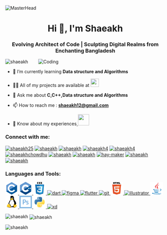<div class="center">
  <img src="https://user-images.githubusercontent.com/22107794/139580686-887df369-edb8-4bc8-b607-4fbf6d7e4866.gif" alt="MasterHead">
</div>
<h1 align="center">Hi 👋, I'm Shaeakh</h1>
<h3 align="center">Evolving Architect of Code | Sculpting Digital Realms from Enchanting Bangladesh</h3>
<img align="right" alt="Coding" width="400" src="https://github.com/shaeakh/shaeakh/assets/102303488/1f764075-6611-4145-a881-0f4da8fe901a">
<p align="left"> <img src="https://komarev.com/ghpvc/?username=shaeakh&label=Profile%20views&color=0e75b6&style=flat" alt="shaeakh" /> </p>

- 🌱 I’m currently learning **Data structure and Algorithms**

- 👨‍💻 All of my projects are available at  <a href="https://github.com/shaeakh?tab=repositories"> <img src="https://github.com/shaeakh/shaeakh/assets/102303488/5a4fd375-27a7-4bac-8f9e-e00c58c35970" width="26" height = "26" /> </a>

- 💬 Ask me about **C,C++,Data structure and Algorithms**

- 📫 How to reach me : **shaeakh12@gmail.com**

- 📄 Know about my experiences<a href="https://www.linkedin.com/in/shaeakh/">
  <img src="https://github.com/shaeakh/shaeakh/assets/102303488/4975c8c1-591c-4f2b-be54-54cfda76e286" width="35" height = "35" /> </a>

<h3 align="left">Connect with me:</h3>
<p align="left">
<a href="https://twitter.com/shaeakh25" target="blank"><img align="center" src="https://raw.githubusercontent.com/rahuldkjain/github-profile-readme-generator/master/src/images/icons/Social/twitter.svg" alt="shaeakh25" height="30" width="40" /></a>
<a href="https://linkedin.com/in/shaeakh" target="blank"><img align="center" src="https://raw.githubusercontent.com/rahuldkjain/github-profile-readme-generator/master/src/images/icons/Social/linked-in-alt.svg" alt="shaeakh" height="30" width="40" /></a>
<a href="https://stackoverflow.com/users/shaeakh" target="blank"><img align="center" src="https://raw.githubusercontent.com/rahuldkjain/github-profile-readme-generator/master/src/images/icons/Social/stack-overflow.svg" alt="shaeakh" height="30" width="40" /></a>
<a href="https://fb.com/shaeakh4" target="blank"><img align="center" src="https://raw.githubusercontent.com/rahuldkjain/github-profile-readme-generator/master/src/images/icons/Social/facebook.svg" alt="shaeakh4" height="30" width="40" /></a>
<a href="https://instagram.com/shaeakh4" target="blank"><img align="center" src="https://raw.githubusercontent.com/rahuldkjain/github-profile-readme-generator/master/src/images/icons/Social/instagram.svg" alt="shaeakh4" height="30" width="40" /></a>
<a href="https://www.behance.net/shaeakhchowdhu" target="blank"><img align="center" src="https://raw.githubusercontent.com/rahuldkjain/github-profile-readme-generator/master/src/images/icons/Social/behance.svg" alt="shaeakhchowdhu" height="30" width="40" /></a>
<a href="https://www.codechef.com/users/shaeakh" target="blank"><img align="center" src="https://cdn.jsdelivr.net/npm/simple-icons@3.1.0/icons/codechef.svg" alt="shaeakh" height="30" width="40" /></a>
<a href="https://www.hackerrank.com/shaeakh" target="blank"><img align="center" src="https://raw.githubusercontent.com/rahuldkjain/github-profile-readme-generator/master/src/images/icons/Social/hackerrank.svg" alt="shaeakh" height="30" width="40" /></a>
<a href="https://codeforces.com/profile/hay-maker" target="blank"><img align="center" src="https://raw.githubusercontent.com/rahuldkjain/github-profile-readme-generator/master/src/images/icons/Social/codeforces.svg" alt="hay-maker" height="30" width="40" /></a>
<a href="https://www.leetcode.com/shaeakh" target="blank"><img align="center" src="https://raw.githubusercontent.com/rahuldkjain/github-profile-readme-generator/master/src/images/icons/Social/leet-code.svg" alt="shaeakh" height="30" width="40" /></a>
<a href="https://discord.gg/shaeakh" target="blank"><img align="center" src="https://raw.githubusercontent.com/rahuldkjain/github-profile-readme-generator/master/src/images/icons/Social/discord.svg" alt="shaeakh" height="30" width="40" /></a>
</p>

<h3 align="left">Languages and Tools:</h3>
<p align="left"> <a href="https://www.cprogramming.com/" target="_blank" rel="noreferrer"> <img src="https://raw.githubusercontent.com/devicons/devicon/master/icons/c/c-original.svg" alt="c" width="40" height="40"/> </a> <a href="https://www.w3schools.com/cpp/" target="_blank" rel="noreferrer"> <img src="https://raw.githubusercontent.com/devicons/devicon/master/icons/cplusplus/cplusplus-original.svg" alt="cplusplus" width="40" height="40"/> </a> <a href="https://www.w3schools.com/css/" target="_blank" rel="noreferrer"> <img src="https://raw.githubusercontent.com/devicons/devicon/master/icons/css3/css3-original-wordmark.svg" alt="css3" width="40" height="40"/> </a> <a href="https://dart.dev" target="_blank" rel="noreferrer"> <img src="https://www.vectorlogo.zone/logos/dartlang/dartlang-icon.svg" alt="dart" width="40" height="40"/> </a> <a href="https://www.figma.com/" target="_blank" rel="noreferrer"> <img src="https://www.vectorlogo.zone/logos/figma/figma-icon.svg" alt="figma" width="40" height="40"/> </a> <a href="https://flutter.dev" target="_blank" rel="noreferrer"> <img src="https://www.vectorlogo.zone/logos/flutterio/flutterio-icon.svg" alt="flutter" width="40" height="40"/> </a> <a href="https://git-scm.com/" target="_blank" rel="noreferrer"> <img src="https://www.vectorlogo.zone/logos/git-scm/git-scm-icon.svg" alt="git" width="40" height="40"/> </a> <a href="https://www.w3.org/html/" target="_blank" rel="noreferrer"> <img src="https://raw.githubusercontent.com/devicons/devicon/master/icons/html5/html5-original-wordmark.svg" alt="html5" width="40" height="40"/> </a> <a href="https://www.adobe.com/in/products/illustrator.html" target="_blank" rel="noreferrer"> <img src="https://www.vectorlogo.zone/logos/adobe_illustrator/adobe_illustrator-icon.svg" alt="illustrator" width="40" height="40"/> </a> <a href="https://www.java.com" target="_blank" rel="noreferrer"> <img src="https://raw.githubusercontent.com/devicons/devicon/master/icons/java/java-original.svg" alt="java" width="40" height="40"/> </a> <a href="https://www.linux.org/" target="_blank" rel="noreferrer"> <img src="https://raw.githubusercontent.com/devicons/devicon/master/icons/linux/linux-original.svg" alt="linux" width="40" height="40"/> </a> <a href="https://www.photoshop.com/en" target="_blank" rel="noreferrer"> <img src="https://raw.githubusercontent.com/devicons/devicon/master/icons/photoshop/photoshop-line.svg" alt="photoshop" width="40" height="40"/> </a> <a href="https://www.python.org" target="_blank" rel="noreferrer"> <img src="https://raw.githubusercontent.com/devicons/devicon/master/icons/python/python-original.svg" alt="python" width="40" height="40"/> </a> <a href="https://www.adobe.com/products/xd.html" target="_blank" rel="noreferrer"> <img src="https://cdn.worldvectorlogo.com/logos/adobe-xd.svg" alt="xd" width="40" height="40"/> </a> </p>

<p><img align="left" src="https://github-readme-stats.vercel.app/api/top-langs?username=shaeakh&show_icons=true&locale=en&layout=compact" alt="shaeakh" /></p>

<p>&nbsp;<img align="center" src="https://github-readme-stats.vercel.app/api?username=shaeakh&show_icons=true&locale=en" alt="shaeakh" /></p>

<p><img align="center" src="https://github-readme-streak-stats.herokuapp.com/?user=shaeakh&" alt="shaeakh" /></p>
